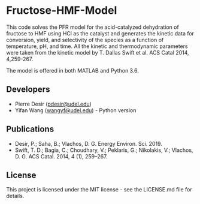 # Fructose-HMF-Model
This code solves the PFR model for the acid-catalyzed dehydration of
fructose to HMF using HCl as the catalyst and generates the kinetic data for 
conversion, yield, and selectivity of the species as a function of temperature, 
pH, and time. All the kinetic and thermodynamic parameters were taken from the 
kinetic model by T. Dallas Swift et al. ACS Catal 2014, 4,259-267.

The model is offered in both MATLAB and Python 3.6. 

## Developers
- Pierre Desir (pdesir@udel.edu)
- Yifan Wang (wangyf@udel.edu) - Python version

## Publications
- Desir, P.; Saha, B.; Vlachos, D. G. Energy Environ. Sci. 2019.
- Swift, T. D.; Bagia, C.; Choudhary, V.; Peklaris, G.; Nikolakis, V.; Vlachos, D. G. ACS Catal. 2014, 4 (1), 259–267.

## License
This project is licensed under the MIT license - see the LICENSE.md file for 
details.
